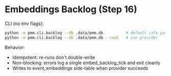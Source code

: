 # Embeddings Backlog (Step 16)

CLI (no env flags):
```bash
python -m pmm.cli.backlog --db .data/pmm.db          # default safe path
python -m pmm.cli.backlog --db .data/pmm.db --real   # use provider
```

Behavior:
- Idempotent: re-runs don't double-write
- Non-blocking: errors log a single embed_backlog_tick and exit cleanly
- Writes to event_embeddings side-table when provider succeeds
